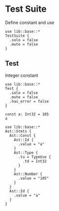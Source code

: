 # Test Suite
Define constant and use

```cent
use lib::base::*
TestSuite {
  .solo = false
  .mute = false
}
```

## Test
Integer constant

```cent
use lib::base::*
Test {
  .solo = false
  .mute = false
  .has_error = false
}
```

```akela
const a: Int32 = 105
a
```

```cent
use lib::base::*
Ast::Stmts {
  Ast::Const {
    Ast::Id {
      .value = "a"
    }
    Ast::Type {
      .tu = TypeUse {
        .td = Int32
      }
    }
    Ast::Number {
      .value = "105"
    }
  }
  Ast::Id {
    .value = "a"
  }
}
```